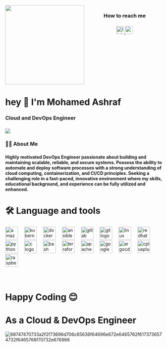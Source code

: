 <img align="left" height="250" src="https://media.licdn.com/dms/image/v2/D4D22AQHiNpsN26QJgA/feedshare-shrink_1280/feedshare-shrink_1280/0/1720525376828?e=1742428800&v=beta&t=oL89HVtPdjYI6XTKr6jdLVAIympv__dHVHRuM1HPOTM"  />



<h3 align="center">How to reach me </h3>

###

###

<div align="center">
  <a href="https://www.linkedin.com/in/mohamed-ashraf-ezzeldin/" target="_blank">
    <img src="https://img.shields.io/static/v1?message=LinkedIn&logo=linkedin&label=&color=0077B5&logoColor=white&labelColor=&style=for-the-badge" height="25" alt="linkedin logo"  />
  </a>
  <a href="http://muhammedashrf2024@gmail.com" target="_blank">
    <img src="https://img.shields.io/static/v1?message=Gmail&logo=gmail&label=&color=D14836&logoColor=white&labelColor=&style=for-the-badge" height="25" alt="gmail logo"  />
  </a>
</div>

###

<br clear="both">

<h1 align="left">hey 👋 I'm Mohamed Ashraf</h1>

###

<h3 align="left">Cloud and DevOps Engineer</h3>

###

<div align="left">
  <img src="https://visitor-badge.laobi.icu/badge?page_id=mohamedashraf56.mohamedashraf56&"  />
</div>

###

<h3 align="left">👩‍💻  About Me</h3>

###

<h4 align="left">Highly motivated DevOps Engineer passionate about building and maintaining scalable, reliable, and secure systems. Possess the ability to automate and deploy software processes with a strong understanding of cloud computing, containerization, and CI/CD principles. Seeking a challenging role in a fast-paced, innovative environment where my skills, educational background, and experience can be fully utilized and enhanced.</h4>

###

<h1 align="left">🛠 Language and tools</h1>

###

<div align="left">
  <img src="https://cdn.jsdelivr.net/gh/devicons/devicon/icons/amazonwebservices/amazonwebservices-line-wordmark.svg" height="40" alt="amazonwebservices logo"  />
  <img width="12" />
  <img src="https://cdn.jsdelivr.net/gh/devicons/devicon/icons/kubernetes/kubernetes-plain.svg" height="40" alt="kubernetes logo"  />
  <img width="12" />
  <img src="https://cdn.jsdelivr.net/gh/devicons/devicon/icons/docker/docker-plain-wordmark.svg" height="40" alt="docker logo"  />
  <img width="12" />
  <img src="https://cdn.jsdelivr.net/gh/devicons/devicon/icons/ansible/ansible-original.svg" height="40" alt="ansible logo"  />
  <img width="12" />
  <img src="https://cdn.jsdelivr.net/gh/devicons/devicon/icons/gitlab/gitlab-original.svg" height="40" alt="gitlab logo"  />
  <img width="12" />
  <img src="https://cdn.jsdelivr.net/gh/devicons/devicon/icons/git/git-original.svg" height="40" alt="git logo"  />
  <img width="12" />
  <img src="https://cdn.jsdelivr.net/gh/devicons/devicon/icons/linux/linux-original.svg" height="40" alt="linux logo"  />
  <img width="12" />
  <img src="https://cdn.jsdelivr.net/gh/devicons/devicon/icons/redhat/redhat-original.svg" height="40" alt="redhat logo"  />
  <img width="12" />
  <img src="https://cdn.jsdelivr.net/gh/devicons/devicon/icons/python/python-original.svg" height="40" alt="python logo"  />
  <img width="12" />
  <img src="https://cdn.jsdelivr.net/gh/devicons/devicon/icons/c/c-original.svg" height="40" alt="c logo"  />
  <img width="12" />
  <img src="https://cdn.jsdelivr.net/gh/devicons/devicon/icons/bash/bash-original.svg" height="40" alt="bash logo"  />
  <img width="12" />
  <img src="https://cdn.jsdelivr.net/gh/devicons/devicon/icons/terraform/terraform-original.svg" height="40" alt="terraform logo"  />
  <img width="12" />
  <img src="https://cdn.jsdelivr.net/gh/devicons/devicon/icons/apache/apache-original.svg" height="40" alt="apache logo"  />
  <img width="12" />
  <img src="https://cdn.jsdelivr.net/gh/devicons/devicon/icons/googlecloud/googlecloud-original.svg" height="40" alt="googlecloud logo"  />
  <img width="12" />
  <img src="https://cdn.jsdelivr.net/gh/devicons/devicon/icons/argocd/argocd-original.svg" height="40" alt="argocd logo"  />
  <img width="12" />
  <img src="https://cdn.jsdelivr.net/gh/devicons/devicon/icons/cplusplus/cplusplus-original.svg" height="40" alt="cplusplus logo"  />
  <img width="12" />
  <img src="https://cdn.jsdelivr.net/gh/devicons/devicon/icons/raspberrypi/raspberrypi-original.svg" height="40" alt="raspberrypi logo"  />
</div>

###


###

<br clear="both">

<h1 align="left"> Happy Coding 😊 </h1>

<h1 align="left"> As a Cloud & DevOps Engineer  </h1>


![68747470733a2f2f73696d706c65636f64696e672e6465762f6173736574732f6465766f70732e676966](https://github.com/user-attachments/assets/180969f2-84a4-4032-934d-8f2cd9c9fd85)
###


